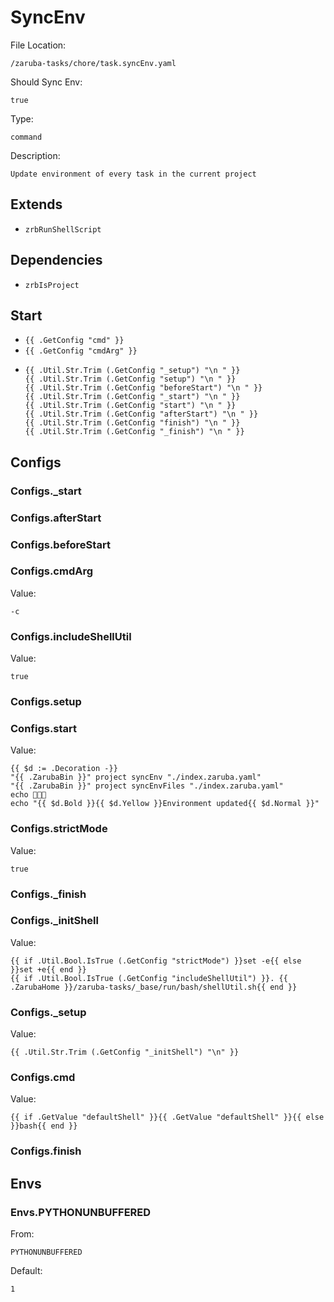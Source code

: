 
# SyncEnv

File Location:

    /zaruba-tasks/chore/task.syncEnv.yaml

Should Sync Env:

    true

Type:

    command

Description:

    Update environment of every task in the current project 



## Extends

* `zrbRunShellScript`


## Dependencies

* `zrbIsProject`


## Start

* `{{ .GetConfig "cmd" }}`
* `{{ .GetConfig "cmdArg" }}`
*
    ```
    {{ .Util.Str.Trim (.GetConfig "_setup") "\n " }}
    {{ .Util.Str.Trim (.GetConfig "setup") "\n " }}
    {{ .Util.Str.Trim (.GetConfig "beforeStart") "\n " }}
    {{ .Util.Str.Trim (.GetConfig "_start") "\n " }}
    {{ .Util.Str.Trim (.GetConfig "start") "\n " }}
    {{ .Util.Str.Trim (.GetConfig "afterStart") "\n " }}
    {{ .Util.Str.Trim (.GetConfig "finish") "\n " }}
    {{ .Util.Str.Trim (.GetConfig "_finish") "\n " }}

    ```


## Configs


### Configs._start


### Configs.afterStart


### Configs.beforeStart


### Configs.cmdArg

Value:

    -c


### Configs.includeShellUtil

Value:

    true


### Configs.setup


### Configs.start

Value:

    {{ $d := .Decoration -}}
    "{{ .ZarubaBin }}" project syncEnv "./index.zaruba.yaml"
    "{{ .ZarubaBin }}" project syncEnvFiles "./index.zaruba.yaml"
    echo 🎉🎉🎉
    echo "{{ $d.Bold }}{{ $d.Yellow }}Environment updated{{ $d.Normal }}"



### Configs.strictMode

Value:

    true


### Configs._finish


### Configs._initShell

Value:

    {{ if .Util.Bool.IsTrue (.GetConfig "strictMode") }}set -e{{ else }}set +e{{ end }}
    {{ if .Util.Bool.IsTrue (.GetConfig "includeShellUtil") }}. {{ .ZarubaHome }}/zaruba-tasks/_base/run/bash/shellUtil.sh{{ end }}



### Configs._setup

Value:

    {{ .Util.Str.Trim (.GetConfig "_initShell") "\n" }}


### Configs.cmd

Value:

    {{ if .GetValue "defaultShell" }}{{ .GetValue "defaultShell" }}{{ else }}bash{{ end }}


### Configs.finish


## Envs


### Envs.PYTHONUNBUFFERED

From:

    PYTHONUNBUFFERED

Default:

    1